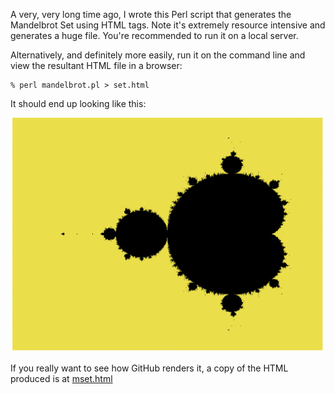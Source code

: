 A very, very long time ago, I wrote this Perl script that generates the Mandelbrot Set using HTML <td> tags.  Note it's extremely resource intensive and generates a huge file.
You're recommended to run it on a local server.

Alternatively, and definitely more easily, run it on the command line and view the resultant HTML file in a browser:

```shell
% perl mandelbrot.pl > set.html
```

It should end up looking like this:

![](mset.png)

If you really want to see how GitHub renders it, a copy of the HTML produced is at [mset.html](mset.html)